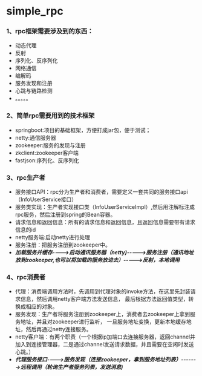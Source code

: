 # simple_rpc

### 1、rpc框架需要涉及到的东西：
  - 动态代理
  - 反射
  - 序列化、反序列化
  - 网络通信
  - 编解码
  - 服务发现和注册
  - 心跳与链路检测
  - 。。。。。
### 2、简单rpc需要用到的技术框架
   - springboot:项目的基础框架，方便打成jar包，便于测试；
   - netty:通信服务器
   - zookeeper:服务的发现与注册
   - zkclient:zookeeper客户端
   - fastjson:序列化、反序列化
### 3、rpc生产者
  - 服务接口API：rpc分为生产者和消费者，需要定义一套共同的服务接口api（InfoUserService接口）
  - 服务类实现：生产者实现接口类（InfoUserServiceImpl）,然后用注解标注成rpc服务，然后注册到spring的Bean容器。
  - 请求信息和返回信息：所有的请求信息和返回信息，且返回信息需要带有请求信息的id
  - netty服务端:启动netty进行处理
  - 服务注册：把服务注册到zookeeper中。
  - ***加载服务并缓存---->启动通讯服务器（netty)----->服务注册（通讯地址放到zookeeper,也可以将加载的服务放进去）----->反射，本地调用***
### 4、rpc消费者
  - 代理：消费端调用方法时，先调用到代理对象的invoke方法，在这里先封装请求信息，然后调用netty客户端方法发送信息，
          最后根据方法返回值类型，转换成相应的对象。
  - 服务发现：生产者将服务注册到zookeeper上，消费者去zookeeper上拿到服务地址，并且对zookeeper进行监听，
             一旦服务地址变换，更新本地缓存地址，然后再通过netty连接服务。
  - netty客户端：有两个职责（一个根据ip加端口去连接服务器，返回channel并加入到连接管理器，二是通过channel发送请求数据，并且需要在空闲时发送心跳。）
  - ***代理服务接口---->服务发现（连接zookeeper，拿到服务地址列表）------->远程调用（轮询生产者服务列表，发送消息)***
